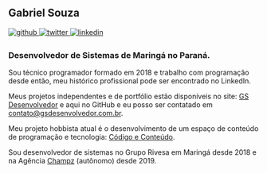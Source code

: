 ## Gabriel Souza  
  

<a href="https://github.com/gsdesenvolvedor" target="_blank">
<img src=https://img.shields.io/badge/github-%2324292e.svg?&style=for-the-badge&logo=github&logoColor=white alt=github style="margin-bottom: 5px;" />
</a>
<a href="https://twitter.com/gsdesenvolvedor" target="_blank">
<img src=https://img.shields.io/badge/twitter-%2300acee.svg?&style=for-the-badge&logo=twitter&logoColor=white alt=twitter style="margin-bottom: 5px;" />
</a>
<a href="https://linkedin.com/in/gsdesenvolvedor" target="_blank">
<img src=https://img.shields.io/badge/linkedin-%231E77B5.svg?&style=for-the-badge&logo=linkedin&logoColor=white alt=linkedin style="margin-bottom: 5px;" />
</a>  
  



### Desenvolvedor de Sistemas de Maringá no Paraná.  

Sou técnico programador formado em 2018 e trabalho com programação desde então, meu histórico profissional pode ser encontrado no LinkedIn.

Meus projetos independentes e de portfólio estão disponíveis no site: [GS Desenvolvedor](https://gsdesenvolvedor.com.br) e aqui no GitHub e eu posso ser contatado em contato@gsdesenvolvedor.com.br.

Meu projeto hobbista atual é o desenvolvimento de um espaço de conteúdo de programação e tecnologia: [Código e Conteúdo](https://codigoeconteudo.com.br).

Sou desenvolvedor de sistemas no Grupo Rivesa em Maringá desde 2018 e na Agência [Champz](https://champz.com.br) (autônomo) desde 2019.
